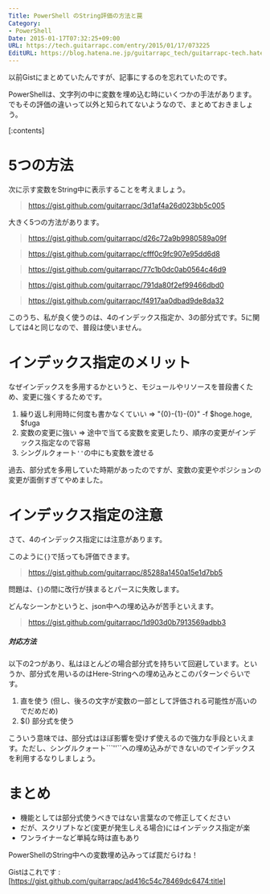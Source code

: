 ```yaml
---
Title: PowerShell のString評価の方法と罠
Category:
- PowerShell
Date: 2015-01-17T07:32:25+09:00
URL: https://tech.guitarrapc.com/entry/2015/01/17/073225
EditURL: https://blog.hatena.ne.jp/guitarrapc_tech/guitarrapc-tech.hatenablog.com/atom/entry/8454420450080465914
---
```


以前Gistにまとめていたんですが、記事にするのを忘れていたのです。

PowerShellは、文字列の中に変数を埋め込む時にいくつかの手法があります。でもその評価の違いって以外と知られてないようなので、まとめておきましょう。

[:contents]

# 5つの方法

次に示す変数をString中に表示することを考えましょう。

> https://gist.github.com/guitarrapc/3d1af4a26d023bb5c005

大きく5つの方法があります。

> https://gist.github.com/guitarrapc/d26c72a9b9980589a09f

> https://gist.github.com/guitarrapc/cfff0c9fc907e95dd6d8

> https://gist.github.com/guitarrapc/77c1b0dc0ab0564c46d9

> https://gist.github.com/guitarrapc/791da80f2ef99466dbd0

> https://gist.github.com/guitarrapc/f4917aa0dbad9de8da32

このうち、私が良く使うのは、4のインデックス指定か、3の部分式です。5に関しては4と同じなので、普段は使いません。


# インデックス指定のメリット

なぜインデックスを多用するかというと、モジュールやリソースを普段書くため、変更に強くするためです。

1. 繰り返し利用時に何度も書かなくていい => "{0}-{1}-{0}" -f $hoge.hoge, $fuga
2. 変数の変更に強い => 途中で当てる変数を変更したり、順序の変更がインデックス指定なので容易
3. シングルクォート`''`の中にも変数を渡せる

過去、部分式を多用していた時期があったのですが、変数の変更やポジションの変更が面倒すぎてやめました。


# インデックス指定の注意

さて、4のインデックス指定には注意があります。

このように`{}`で括っても評価できます。

> https://gist.github.com/guitarrapc/85288a1450a15e1d7bb5

問題は、`{}`の間に改行が挟まるとパースに失敗します。

どんなシーンかというと、json中への埋め込みが苦手といえます。

> https://gist.github.com/guitarrapc/1d903d0b7913569adbb3


##### 対応方法

以下の2つがあり、私はほとんどの場合部分式を持ちいて回避しています。というか、部分式を用いるのはHere-Stringへの埋め込みとこのパターンぐらいです。

1. 直を使う (但し、後ろの文字が変数の一部として評価される可能性が高いのでだめだめ)
2. $() 部分式を使う

こういう意味では、部分式はほぼ影響を受けず使えるので強力な手段といえます。ただし、シングルクォート```''``への埋め込みができないのでインデックスを利用するなりしましょう。

# まとめ

- 機能としては部分式使うべきではない言葉なので修正してください
- だが、スクリプトなど(変更が発生しえる場合)にはインデックス指定が楽
- ワンライナーなど単純な時は直もあり

PowerShellのString中への変数埋め込みってば罠だらけね！

Gistはこれです :[https://gist.github.com/guitarrapc/ad416c54c78469dc6474:title]
